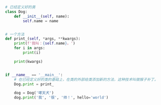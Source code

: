 
<BlogInfo id="1143" title="2.猴子补丁" author="白日梦想猿" pv=0 read_times=0 pre_cost_time=0分18秒 category="接口：从协议到抽象基类" tag_list="['接口：从协议到抽象基类']" create_time="2022.04.02 10:17:46" update_time="2022.04.02 10:40:26" />

```python
# 已经定义好的类
class Dog:
    def __init__(self, name):
        self.name = name


# 一个方法
def print_(self, *args, **kwargs):
    print(f'我叫：{self.name}。')
    for i in args:
        print(i)

    print(kwargs)


if __name__ == '__main__':
    # 在已经定义好的类的基础上，在类的外部给类添加新的方法，这种技术叫做猴子补丁。
    Dog.print = print_

    dog = Dog('哮天犬')
    dog.print('我', '很', '帅！', hello='world')

```
